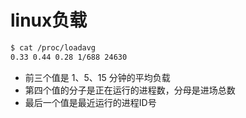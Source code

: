 # linux负载

```sh
$ cat /proc/loadavg
0.33 0.44 0.28 1/688 24630
```

- 前三个值是 1、5、15 分钟的平均负载
- 第四个值的分子是正在运行的进程数，分母是进场总数
- 最后一个值是最近运行的进程ID号